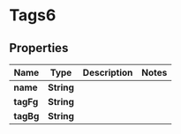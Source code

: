 

# Tags6


## Properties

| Name | Type | Description | Notes |
|------------ | ------------- | ------------- | -------------|
|**name** | **String** |  |  |
|**tagFg** | **String** |  |  |
|**tagBg** | **String** |  |  |



